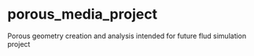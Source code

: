 # porous_media_project
Porous geometry creation and analysis intended for future flud simulation project
